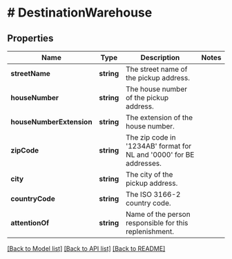 # # DestinationWarehouse

## Properties

Name | Type | Description | Notes
------------ | ------------- | ------------- | -------------
**streetName** | **string** | The street name of the pickup address. |
**houseNumber** | **string** | The house number of the pickup address. |
**houseNumberExtension** | **string** | The extension of the house number. |
**zipCode** | **string** | The zip code in &#39;1234AB&#39; format for NL and &#39;0000&#39; for BE addresses. |
**city** | **string** | The city of the pickup address. |
**countryCode** | **string** | The ISO 3166-2 country code. |
**attentionOf** | **string** | Name of the person responsible for this replenishment. |

[[Back to Model list]](../../README.md#models) [[Back to API list]](../../README.md#endpoints) [[Back to README]](../../README.md)
